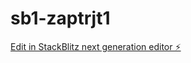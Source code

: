 # sb1-zaptrjt1

[Edit in StackBlitz next generation editor ⚡️](https://stackblitz.com/~/github.com/da7095273/sb1-zaptrjt1)